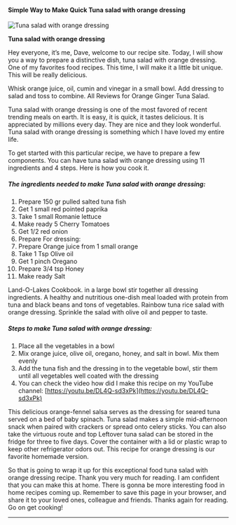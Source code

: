            

#### Simple Way to Make Quick Tuna salad with orange dressing

![Tuna salad with orange dressing](https://img-global.cpcdn.com/recipes/d06c0b72a83a519b/751x532cq70/tuna-salad-with-orange-dressing-recipe-main-photo.jpg)

**Tuna salad with orange dressing**

Hey everyone, it’s me, Dave, welcome to our recipe site. Today, I will show you a way to prepare a distinctive dish, tuna salad with orange dressing. One of my favorites food recipes. This time, I will make it a little bit unique. This will be really delicious.

Whisk orange juice, oil, cumin and vinegar in a small bowl. Add dressing to salad and toss to combine. All Reviews for Orange Ginger Tuna Salad.

Tuna salad with orange dressing is one of the most favored of recent trending meals on earth. It is easy, it is quick, it tastes delicious. It is appreciated by millions every day. They are nice and they look wonderful. Tuna salad with orange dressing is something which I have loved my entire life.

To get started with this particular recipe, we have to prepare a few components. You can have tuna salad with orange dressing using 11 ingredients and 4 steps. Here is how you cook it.

##### The ingredients needed to make Tuna salad with orange dressing:

1.  Prepare 150 gr pulled salted tuna fish
2.  Get 1 small red pointed paprika
3.  Take 1 small Romanie lettuce
4.  Make ready 5 Cherry Tomatoes
5.  Get 1/2 red onion
6.  Prepare For dressing:
7.  Prepare Orange juice from 1 small orange
8.  Take 1 Tsp Olive oil
9.  Get 1 pinch Oregano
10.  Prepare 3/4 tsp Honey
11.  Make ready Salt

Land-O-Lakes Cookbook. in a large bowl stir together all dressing ingredients. A healthy and nutritious one-dish meal loaded with protein from tuna and black beans and tons of vegetables. Rainbow tuna rice salad with orange dressing. Sprinkle the salad with olive oil and pepper to taste.

##### Steps to make Tuna salad with orange dressing:

1.  Place all the vegetables in a bowl
2.  Mix orange juice, olive oil, oregano, honey, and salt in bowl. Mix them evenly
3.  Add the tuna fish and the dressing in to the vegetable bowl, stir them until all vegetables well coated with the dressing
4.  You can check the video how did I make this recipe on my YouTube channel: [https://youtu.be/DL4Q-sd3xPk](https://youtu.be/DL4Q-sd3xPk)

This delicious orange-fennel salsa serves as the dressing for seared tuna served on a bed of baby spinach. Tuna salad makes a simple mid-afternoon snack when paired with crackers or spread onto celery sticks. You can also take the virtuous route and top Leftover tuna salad can be stored in the fridge for three to five days. Cover the container with a lid or plastic wrap to keep other refrigerator odors out. This recipe for orange dressing is our favorite homemade version.

So that is going to wrap it up for this exceptional food tuna salad with orange dressing recipe. Thank you very much for reading. I am confident that you can make this at home. There is gonna be more interesting food in home recipes coming up. Remember to save this page in your browser, and share it to your loved ones, colleague and friends. Thanks again for reading. Go on get cooking!

* * *